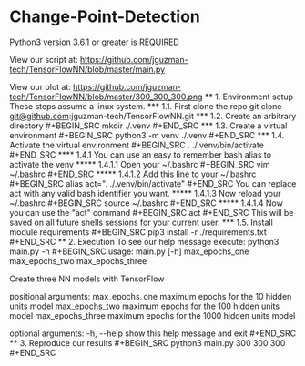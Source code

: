 # Change-Point-Detection
Python3 version 3.6.1 or greater is REQUIRED

View our script at:
https://github.com/jguzman-tech/TensorFlowNN/blob/master/main.py

View our plot at:
https://github.com/jguzman-tech/TensorFlowNN/blob/master/300_300_300.png
** 1. Environment setup
These steps assume a linux system.
*** 1.1. First clone the repo 
git clone git@github.com:jguzman-tech/TensorFlowNN.git
*** 1.2. Create an arbitrary directory
#+BEGIN_SRC
mkdir ./.venv
#+END_SRC
*** 1.3. Create a virtual environment
#+BEGIN_SRC
python3 -m venv ./.venv
#+END_SRC
*** 1.4. Activate the virtual environment
#+BEGIN_SRC
. ./.venv/bin/activate
#+END_SRC
**** 1.4.1 You can use an easy to remember bash alias to activate the venv
***** 1.4.1.1 Open your ~/.bashrc
#+BEGIN_SRC
vim ~/.bashrc
#+END_SRC
***** 1.4.1.2 Add this line to your ~/.bashrc
#+BEGIN_SRC
alias act=". ./.venv/bin/activate"
#+END_SRC
You can replace act with any valid bash identifier you want.
***** 1.4.1.3 Now reload your ~/.bashrc
#+BEGIN_SRC
source ~/.bashrc
#+END_SRC
***** 1.4.1.4 Now you can use the "act" command
#+BEGIN_SRC
act
#+END_SRC
This will be saved on all future shells sessions for your current user.
*** 1.5. Install module requirements
#+BEGIN_SRC
pip3 install -r ./requirements.txt
#+END_SRC
** 2. Execution
To see our help message execute:
python3 main.py -h
#+BEGIN_SRC
usage: main.py [-h] max_epochs_one max_epochs_two max_epochs_three

Create three NN models with TensorFlow

positional arguments:
  max_epochs_one    maximum epochs for the 10 hidden units model
  max_epochs_two    maximum epochs for the 100 hidden units model
  max_epochs_three  maximum epochs for the 1000 hidden units model

optional arguments:
  -h, --help        show this help message and exit
#+END_SRC
** 3. Reproduce our results
#+BEGIN_SRC
python3 main.py 300 300 300
#+END_SRC